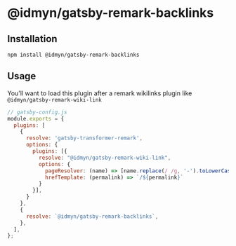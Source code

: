 # @idmyn/gatsby-remark-backlinks

## Installation

`npm install @idmyn/gatsby-remark-backlinks`

## Usage

You'll want to load this plugin after a remark wikilinks plugin like
`@idmyn/gatsby-remark-wiki-link`

``` javascript
// gatsby-config.js
module.exports = {
  plugins: [
    {
      resolve: 'gatsby-transformer-remark',
      options: {
        plugins: [{
          resolve: "@idmyn/gatsby-remark-wiki-link",
          options: {
            pageResolver: (name) => [name.replace(/ /g, '-').toLowerCase()],
            hrefTemplate: (permalink) => `/${permalink}`
          }
        }],
      }
    },
    {
      resolve: `@idmyn/gatsby-remark-backlinks`,
    },
  ],
};
```
